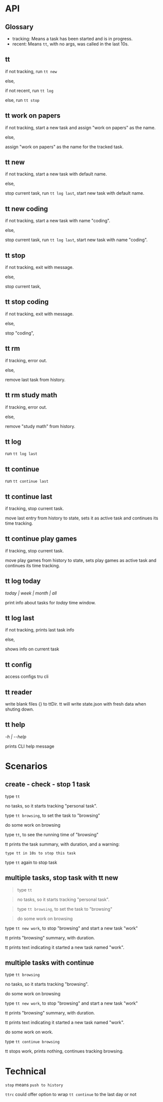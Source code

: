 # API

## Glossary

- tracking: Means a task has been started and is in progress.
- recent: Means `tt`, with no args, was called in the last 10s.

## tt

if not tracking, run `tt new`

else,

if not recent, run `tt log`

else, run `tt stop`

## tt work on papers

if not tracking, start a new task and assign "work on papers" as the name.

else,

assign "work on papers" as the name for the tracked task.

## tt new

if not tracking, start a new task with default name.

else,

stop current task,
run `tt log last`,
start new task with default name.

## tt new coding

if not tracking, start a new task with name "coding".

else,

stop current task,
run `tt log last`,
start new task with name "coding".

## tt stop

if not tracking, exit with message.

else,

stop current task,

## tt stop coding

if not tracking, exit with message.

else,

stop "coding",

## tt rm

if tracking, error out.

else,

remove last task from history.

## tt rm study math

if tracking, error out.

else,

remove "study math" from history.

## tt log

run `tt log last`

## tt continue

run `tt continue last`

## tt continue last

if tracking, stop current task.

move last entry from history to state, sets it as active task and continues its time tracking.

## tt continue play games

if tracking, stop current task.

move play games from history to state, sets play games as active task and continues its time tracking.

## tt log today

_today | week | month | all_

print info about tasks for _today_ time window.

## tt log last

if not tracking, prints last task info

else,

shows info on current task

## tt config

access configs tru cli

## tt reader

write blank files {} to ttDir.
tt will write state.json with fresh data when shuting down.

## tt help

_-h | --help_

prints CLI help message

# Scenarios

## create - check - stop 1 task

type `tt`

no tasks, so it starts tracking "personal task".

type `tt browsing`, to set the task to "browsing"

do some work on browsing

type `tt`, to see the running time of "browsing"

tt prints the task summary, with duration, and a warning:

`type tt in 10s to stop this task`

type `tt` again to stop task

## multiple tasks, stop task with tt new

> type `tt`

> no tasks, so it starts tracking "personal task".

> type `tt browsing`, to set the task to "browsing"

> do some work on browsing

type `tt new work`, to stop "browsing" and start a new task "work"

tt prints "browsing" summary, with duration.

tt prints text indicating it started a new task named "work".

## multiple tasks with continue

type `tt browsing`

no tasks, so it starts tracking "browsing".

do some work on browsing

type `tt new work`, to stop "browsing" and start a new task "work"

tt prints "browsing" summary, with duration.

tt prints text indicating it started a new task named "work".

do some work on work.

type `tt continue browsing`

tt stops work, prints nothing, continues tracking browsing.

# Technical

`stop` means `push to history`

`ttrc` could offer option to wrap `tt continue` to the last day or not
